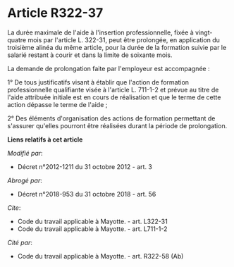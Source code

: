# Article R322-37

La durée maximale de l'aide à l'insertion professionnelle, fixée à vingt-quatre mois par l'article L. 322-31, peut être
prolongée, en application du troisième alinéa du même article, pour la durée de la formation suivie par le salarié restant à
courir et dans la limite de soixante mois. 

La demande de prolongation faite par l'employeur est accompagnée : 

1° De tous justificatifs visant à établir que l'action de formation professionnelle qualifiante visée à l'article L. 711-1-2
et prévue au titre de l'aide attribuée initiale est en cours de réalisation et que le terme de cette action dépasse le terme
de l'aide ; 

2° Des éléments d'organisation des actions de formation permettant de s'assurer qu'elles pourront être réalisées durant la
période de prolongation.

**Liens relatifs à cet article**

_Modifié par_:

  - Décret n°2012-1211 du 31 octobre 2012 - art. 3

_Abrogé par_:

  - Décret n°2018-953 du 31 octobre 2018 - art. 56

_Cite_:

  - Code du travail applicable à Mayotte. - art. L322-31
  - Code du travail applicable à Mayotte. - art. L711-1-2

_Cité par_:

  - Code du travail applicable à Mayotte. - art. R322-58 (Ab)
